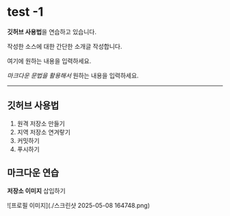 # test -1
**깃허브 사용법**을 연습하고 있습니다.

작성한 소스에 대한 간단한 소개글 작성합니다.

여기에 원하는 내용을 입력하세요.

*마크다운 문법을 활용해서* 원하는 내용을 입력하세요.

---

## 깃허브 사용법
1. 원격 저장소 만들기
2. 지역 저장소 연겨랗기
3. 커밋하기
4. 푸시하기

## 마크다운 연습

**저장소 이미지** 삽입하기

![프로필 이미지](./스크린샷 2025-05-08 164748.png)
